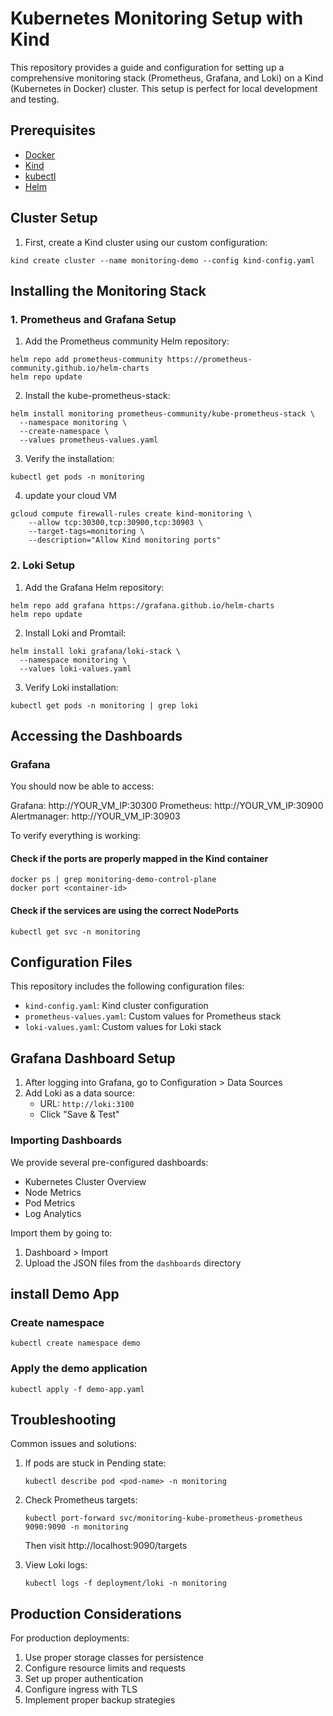 # Kubernetes Monitoring Setup with Kind

This repository provides a guide and configuration for setting up a comprehensive monitoring stack (Prometheus, Grafana, and Loki) on a Kind (Kubernetes in Docker) cluster. This setup is perfect for local development and testing.

## Prerequisites

- [Docker](https://docs.docker.com/get-docker/)
- [Kind](https://kind.sigs.k8s.io/docs/user/quick-start/#installation)
- [kubectl](https://kubernetes.io/docs/tasks/tools/)
- [Helm](https://helm.sh/docs/intro/install/)

## Cluster Setup

1. First, create a Kind cluster using our custom configuration:

```
kind create cluster --name monitoring-demo --config kind-config.yaml
```

## Installing the Monitoring Stack

### 1. Prometheus and Grafana Setup

1. Add the Prometheus community Helm repository:
```
helm repo add prometheus-community https://prometheus-community.github.io/helm-charts
helm repo update
```

2. Install the kube-prometheus-stack:
```
helm install monitoring prometheus-community/kube-prometheus-stack \
  --namespace monitoring \
  --create-namespace \
  --values prometheus-values.yaml
```

3. Verify the installation:
```
kubectl get pods -n monitoring
```

4. update your cloud VM

```
gcloud compute firewall-rules create kind-monitoring \
    --allow tcp:30300,tcp:30900,tcp:30903 \
    --target-tags=monitoring \
    --description="Allow Kind monitoring ports"
```

### 2. Loki Setup

1. Add the Grafana Helm repository:
```
helm repo add grafana https://grafana.github.io/helm-charts
helm repo update
```

2. Install Loki and Promtail:
```
helm install loki grafana/loki-stack \
  --namespace monitoring \
  --values loki-values.yaml
```

3. Verify Loki installation:
```
kubectl get pods -n monitoring | grep loki
```

## Accessing the Dashboards

### Grafana

You should now be able to access:

Grafana: http://YOUR_VM_IP:30300
Prometheus: http://YOUR_VM_IP:30900
Alertmanager: http://YOUR_VM_IP:30903

To verify everything is working:

#### Check if the ports are properly mapped in the Kind container
```
docker ps | grep monitoring-demo-control-plane
docker port <container-id>
```

#### Check if the services are using the correct NodePorts
```kubectl get svc -n monitoring```

## Configuration Files

This repository includes the following configuration files:

- `kind-config.yaml`: Kind cluster configuration
- `prometheus-values.yaml`: Custom values for Prometheus stack
- `loki-values.yaml`: Custom values for Loki stack

## Grafana Dashboard Setup

1. After logging into Grafana, go to Configuration > Data Sources
2. Add Loki as a data source:
   - URL: `http://loki:3100`
   - Click "Save & Test"

### Importing Dashboards

We provide several pre-configured dashboards:
- Kubernetes Cluster Overview
- Node Metrics
- Pod Metrics
- Log Analytics

Import them by going to:
1. Dashboard > Import
2. Upload the JSON files from the `dashboards` directory

## install Demo App

### Create namespace
```
kubectl create namespace demo
```

### Apply the demo application
```
kubectl apply -f demo-app.yaml
```

## Troubleshooting

Common issues and solutions:

1. If pods are stuck in Pending state:
   ```
   kubectl describe pod <pod-name> -n monitoring
   ```

2. Check Prometheus targets:
   ```
   kubectl port-forward svc/monitoring-kube-prometheus-prometheus 9090:9090 -n monitoring
   ```
   Then visit http://localhost:9090/targets

3. View Loki logs:
   ```
   kubectl logs -f deployment/loki -n monitoring
   ```

## Production Considerations

For production deployments:
1. Use proper storage classes for persistence
2. Configure resource limits and requests
3. Set up proper authentication
4. Configure ingress with TLS
5. Implement proper backup strategies
